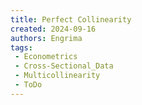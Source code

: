```yaml
---
title: Perfect Collinearity
created: 2024-09-16
authors: Engrima
tags:
 - Econometrics
 - Cross-Sectional_Data
 - Multicollinearity
 - ToDo
---
```

